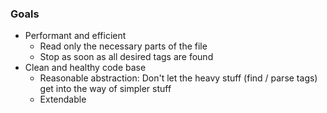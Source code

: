 ### Goals

- Performant and efficient
  - Read only the necessary parts of the file
  - Stop as soon as all desired tags are found
- Clean and healthy code base
  - Reasonable abstraction: Don't let the heavy stuff (find / parse tags) get into the way of simpler stuff
  - Extendable
